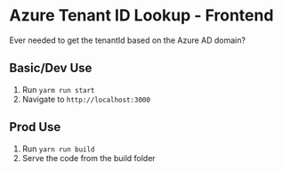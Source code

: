 # Azure Tenant ID Lookup - Frontend

Ever needed to get the tenantId based on the Azure AD domain?

## Basic/Dev Use

1. Run `yarm run start`
2. Navigate to `http://localhost:3000`

## Prod Use

1. Run `yarn run build`
3. Serve the code from the build folder
